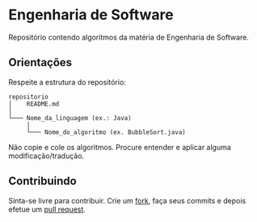 # Engenharia de Software
Repositório contendo algoritmos da matéria de Engenharia de Software.

## Orientações
Respeite a estrutura do repositório:
```
repositorio
│    README.md
│ 
└─── Nome_da_linguagem (ex.: Java)
     │   
     └─── Nome_do_algoritmo (ex. BubbleSort.java)
```
Não copie e cole os algoritmos. Procure entender e aplicar alguma modificação/tradução.

## Contribuindo
Sinta-se livre para contribuir. Crie um [fork](https://help.github.com/en/articles/fork-a-repo), faça seus commits e depois efetue um [pull request](https://help.github.com/en/articles/about-pull-requests).


